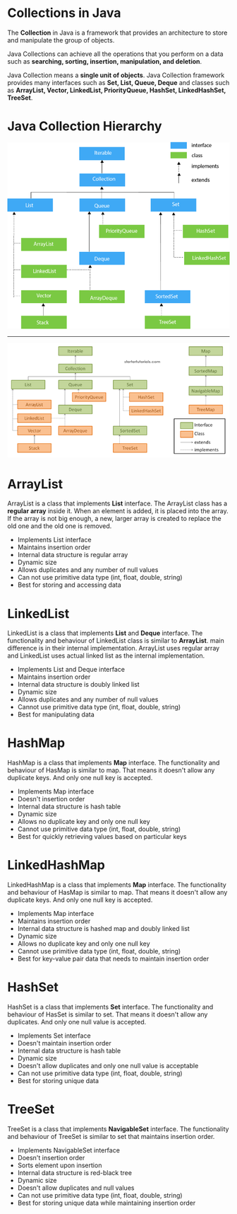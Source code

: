 # Collections in Java

The **Collection** in Java is a framework that provides an architecture to store and manipulate the group of objects.

Java Collections can achieve all the operations that you perform on a data such as **searching, sorting, insertion,
manipulation, and deletion**.

Java Collection means a **single unit of objects**. Java Collection framework provides many interfaces such as **Set,
List, Queue, Deque** and classes such as **ArrayList, Vector, LinkedList, PriorityQueue, HashSet, LinkedHashSet,
TreeSet**.

# Java Collection Hierarchy

![java-collection-hierarchy](./src/main/resources/image/java-collection-hierarchy.png)

<hr />

![collections-hierarchy](./src/main/resources/image/collections-hierarchy.png)

# ArrayList

ArrayList is a class that implements **List** interface. The ArrayList class has a **regular array** inside it. When
an element is added, it is placed into the array. If the array is not big enough, a new, larger array is created to
replace the old one and the old one is removed.

* Implements List interface
* Maintains insertion order
* Internal data structure is regular array
* Dynamic size
* Allows duplicates and any number of null values
* Can not use primitive data type (int, float, double, string)
* Best for storing and accessing data

# LinkedList

LinkedList is a class that implements **List** and **Deque** interface. The functionality and behaviour of LinkedList
class is similar to **ArrayList**. main difference is in their internal implementation. ArrayList uses regular array
and LinkedList uses actual linked list as the internal implementation.

* Implements List and Deque interface
* Maintains insertion order
* Internal data structure is doubly linked list
* Dynamic size
* Allows duplicates and any number of null values
* Cannot use primitive data type (int, float, double, string)
* Best for manipulating data

# HashMap

HashMap is a class that implements **Map** interface. The functionality and behaviour of HasMap is similar to map. That
means it doesn't allow any duplicate keys. And only one null key is accepted.

* Implements Map interface
* Doesn't insertion order
* Internal data structure is hash table
* Dynamic size
* Allows no duplicate key and only one null key
* Cannot use primitive data type (int, float, double, string)
* Best for quickly retrieving values based on particular keys

# LinkedHashMap

LinkedHashMap is a class that implements **Map** interface. The functionality and behaviour of HasMap is similar to map.
That means it doesn't allow any duplicate keys. And only one null key is accepted.

* Implements Map interface
* Maintains insertion order
* Internal data structure is hashed map and doubly linked list
* Dynamic size
* Allows no duplicate key and only one null key
* Cannot use primitive data type (int, float, double, string)
* Best for key-value pair data that needs to maintain insertion order

# HashSet

HashSet is a class that implements **Set** interface. The functionality and behaviour of HasSet is similar to set. That
means it doesn't allow any duplicates. And only one null value is accepted.

* Implements Set interface
* Doesn't maintain insertion order
* Internal data structure is hash table
* Dynamic size
* Doesn't allow duplicates and only one null value is acceptable
* Can not use primitive data type (int, float, double, string)
* Best for storing unique data

# TreeSet

TreeSet is a class that implements **NavigableSet** interface. The functionality and behaviour of TreeSet is similar to
set that maintains insertion order.

* Implements NavigableSet interface
* Doesn't insertion order
* Sorts element upon insertion
* Internal data structure is red-black tree
* Dynamic size
* Doesn't allow duplicates and null values
* Can not use primitive data type (int, float, double, string)
* Best for storing unique data while maintaining insertion order